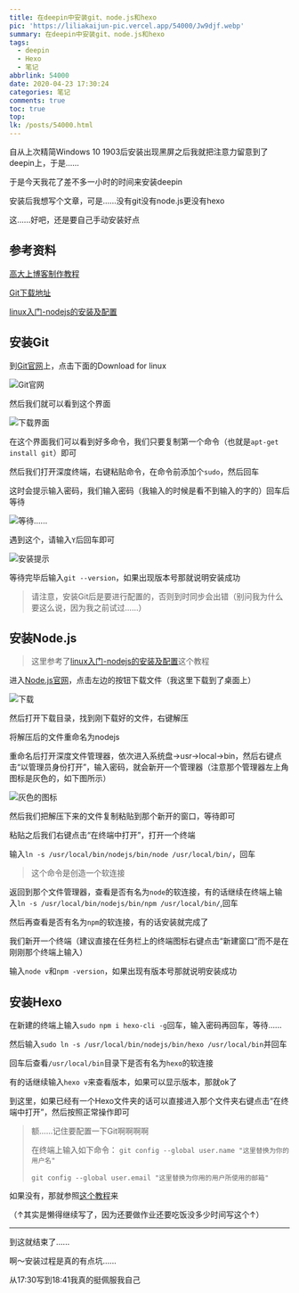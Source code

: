 ```yaml
---
title: 在deepin中安装git、node.js和hexo
pic: 'https://liliakaijun-pic.vercel.app/54000/Jw9djf.webp'
summary: 在deepin中安装git、node.js和hexo
tags:
  - deepin
  - Hexo
  - 笔记
abbrlink: 54000
date: 2020-04-23 17:30:24
categories: 笔记
comments: true
toc: true
top:
lk: /posts/54000.html
---
```

自从上次精简Windows 10 1903后安装出现黑屏之后我就把注意力留意到了deepin上，于是......

于是今天我花了差不多一小时的时间来安装deepin

安装后我想写个文章，可是......没有git没有node.js更没有hexo

这......好吧，还是要自己手动安装好点



## 参考资料

[高大上博客制作教程](https://gwliang.com/2019/10/05/blog-jiao-cheng)

[Git下载地址](https://git-scm.com/download/linux)

[linux入门-nodejs的安装及配置](https://www.jianshu.com/p/21e42cd362e7)


## 安装Git

到[Git官网](https://git-scm.com)上，点击下面的Download for linux

![Git官网](https://liliakaijun-pic.vercel.app/54000/JdHytO.webp)

然后我们就可以看到这个界面

![下载界面](https://liliakaijun-pic.vercel.app/54000/JdHTN8.webp)

在这个界面我们可以看到好多命令，我们只要复制第一个命令（也就是`apt-get install git`）即可

然后我们打开深度终端，右键粘贴命令，在命令前添加个`sudo`，然后回车

这时会提示输入密码，我们输入密码（我输入的时候是看不到输入的字的）回车后等待

![等待......](https://liliakaijun-pic.vercel.app/54000/JdbXGD.webp)

遇到这个，请输入`Y`后回车即可

![安装提示](https://liliakaijun-pic.vercel.app/54000/JdLFmR.webp)

等待完毕后输入`git --version`，如果出现版本号那就说明安装成功

>请注意，安装Git后是要进行配置的，否则到时同步会出错（别问我为什么要这么说，因为我之前试过......）


## 安装Node.js

>这里参考了[linux入门-nodejs的安装及配置](https://www.jianshu.com/p/21e42cd362e7)这个教程

进入[Node.js官网](https://nodejs.org)，点击左边的按钮下载文件（我这里下载到了桌面上）

![下载](https://liliakaijun-pic.vercel.app/54000/JdLLge.webp)

然后打开下载目录，找到刚下载好的文件，右键解压

将解压后的文件重命名为nodejs

重命名后打开深度文件管理器，依次进入系统盘→usr→local→bin，然后右键点击“以管理员身份打开”，输入密码，就会新开一个管理器（注意那个管理器左上角图标是灰色的，如下图所示）

![灰色的图标](https://liliakaijun-pic.vercel.app/54000/JdjC6g.webp)

然后我们把解压下来的文件复制粘贴到那个新开的窗口，等待即可

粘贴之后我们右键点击“在终端中打开”，打开一个终端

输入`ln -s /usr/local/bin/nodejs/bin/node /usr/local/bin/`，回车

>这个命令是创造一个软连接

返回到那个文件管理器，查看是否有名为`node`的软连接，有的话继续在终端上输入`ln -s /usr/local/bin/nodejs/bin/npm /usr/local/bin/`,回车

然后再查看是否有名为`npm`的软连接，有的话安装就完成了

我们新开一个终端（建议直接在任务栏上的终端图标右键点击“新建窗口”而不是在刚刚那个终端上输入）

输入`node v`和`npm -version`，如果出现有版本号那就说明安装成功


## 安装Hexo

在新建的终端上输入`sudo npm i hexo-cli -g`回车，输入密码再回车，等待......

然后输入`sudo ln -s /usr/local/bin/nodejs/bin/hexo /usr/local/bin`并回车

回车后查看`/usr/local/bin`目录下是否有名为`hexo`的软连接

有的话继续输入`hexo v`来查看版本，如果可以显示版本，那就ok了

到这里，如果已经有一个Hexo文件夹的话可以直接进入那个文件夹右键点击“在终端中打开”，然后按照正常操作即可

>额......记住要配置一下Git啊啊啊啊
>
>在终端上输入如下命令：
>`git config --global user.name "这里替换为你的用户名"`
>
>`git config --global user.email "这里替换为你用的用户所使用的邮箱"`

如果没有，那就参照[这个教程](https://gwliang.com/2019/10/05/blog-jiao-cheng)来

（↑其实是懒得继续写了，因为还要做作业还要吃饭没多少时间写这个↑）


---

到这就结束了......

啊～安装过程是真的有点坑......

从17:30写到18:41我真的挺佩服我自己